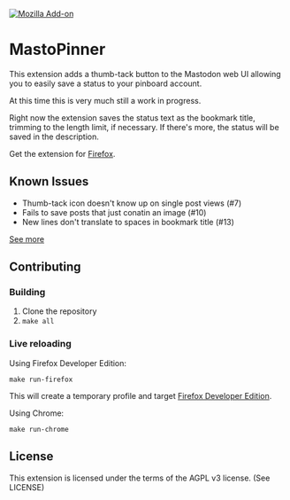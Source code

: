 [![Mozilla Add-on](https://img.shields.io/amo/users/mastopinner?style=flat-square)](https://addons.mozilla.org/en-US/firefox/addon/mastopinner/)

# MastoPinner

This extension adds a thumb-tack button to the Mastodon web UI
allowing you to easily save a status to your pinboard account.

At this time this is very much still a work in progress.

Right now the extension saves the status text as the bookmark title,
trimming to the length limit, if necessary. If there's more, the status
will be saved in the description.

Get the extension for [Firefox][amo].

[amo]:https://addons.mozilla.org/en-US/firefox/addon/mastopinner/

## Known Issues

* Thumb-tack icon doesn't know up on single post views (#7)
* Fails to save posts that just conatin an image (#10)
* New lines don't translate to spaces in bookmark title (#13)

[See more](https://github.com/prplecake/mastopinner/issues)

## Contributing

### Building

1. Clone the repository
2. `make all`

### Live reloading

Using Firefox Developer Edition:

```text
make run-firefox
```

This will create a temporary profile and target [Firefox Developer Edition][0].

Using Chrome:

```text
make run-chrome
```

[0]: https://www.mozilla.org/en-US/firefox/developer/

## License

This extension is licensed under the terms of the AGPL v3 license.
(See LICENSE)
